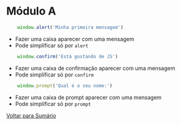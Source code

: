 # Módulo A

```js
    window.alert('Minha primeira mensagem')
```

- Fazer uma caixa aparecer com uma mensagem
- Pode simplificar só por `alert`

```js
    window.confirm('Está gostando de JS')
```

- Fazer uma caixa de confirmação aparecer com uma mensagem
- Pode simplificar só por `confirm`

```js
    window.prompt('Qual é o seu nome:')
```

- Fazer uma caixa de prompt aparecer com uma mensagem
- Pode simplificar só por `prompt`

[Voltar para Sumário](/javascript/CeV_javascript.md)